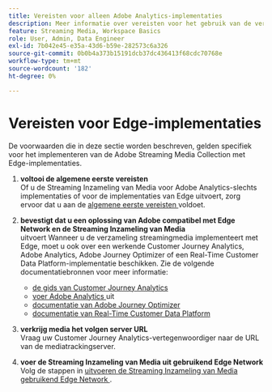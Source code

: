 ```yaml
---
title: Vereisten voor alleen Adobe Analytics-implementaties
description: Meer informatie over vereisten voor het gebruik van de verzameling streamingmedia met alleen Adobe Analytics-implementaties of Edge-implementaties
feature: Streaming Media, Workspace Basics
role: User, Admin, Data Engineer
exl-id: 7b042e45-e35a-43d6-b59e-282573c6a326
source-git-commit: 0b0b4a373b15191dcb37dc436413f68cdc70768e
workflow-type: tm+mt
source-wordcount: '182'
ht-degree: 0%

---
```


# Vereisten voor Edge-implementaties

De voorwaarden die in deze sectie worden beschreven, gelden specifiek voor het implementeren van de Adobe Streaming Media Collection met Edge-implementaties.

1. **voltooi de algemene eerste vereisten**<br>
Of u de Streaming Inzameling van Media voor Adobe Analytics-slechts implementaties of voor de implementaties van Edge uitvoert, zorg ervoor dat u aan de [ algemene eerste vereisten ](/help/getting-started/prereqs.md) voldoet.

1. **bevestigt dat u een oplossing van Adobe compatibel met Edge Network en de Streaming Inzameling van Media**<br> uitvoert
Wanneer u de verzameling streamingmedia implementeert met Edge, moet u ook over een werkende Customer Journey Analytics, Adobe Analytics, Adobe Journey Optimizer of een Real-Time Customer Data Platform-implementatie beschikken. Zie de volgende documentatiebronnen voor meer informatie:
   * [ de gids van Customer Journey Analytics ](https://experienceleague.adobe.com/docs/analytics-platform/using/cja-landing.html?lang=en)
   * [ voer Adobe Analytics ](https://experienceleague.adobe.com/docs/analytics/implementation/home.html) uit
   * [ documentatie van Adobe Journey Optimizer ](https://experienceleague.adobe.com/docs/journey-optimizer.html)
   * [ documentatie van Real-Time Customer Data Platform ](https://experienceleague.adobe.com/docs/real-time-customer-data-platform.html)

1. **verkrijg media het volgen server URL**<br>
Vraag uw Customer Journey Analytics-vertegenwoordiger naar de URL van de mediatrackingserver. <!-- This is the `collection-api-server` URL for the Mobile SDK, the JavaScript SDK, and the non-collection-api tracking server for Roku. Domain names for API implementation is: `[your_namespace].hb-api.omtrdc.net`. -->

1. **voer de Streaming Inzameling van Media uit gebruikend Edge Network**<br>
Volg de stappen in [ uitvoeren de Streaming Inzameling van Media gebruikend Edge Network ](/help/implementation/edge/implementation-edge.md).
